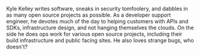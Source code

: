 Kyle Kelley writes software, sneaks in security tomfoolery, and dabbles in as many open source projects as possible. As a developer support engineer, he devotes much of the day to helping customers with APIs and SDKs, infrastructure design, and not hanging themselves the clouds. On the side he does ops work for various open source projects, including their build infrastructure and public facing sites. He also loves strange bugs, who doesn't?
